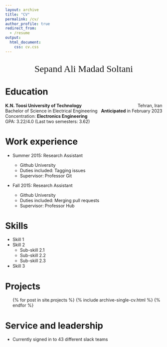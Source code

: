 ```yaml
---
layout: archive
title: "CV"
permalink: /cv/
author_profile: true
redirect_from:
  - /resume
output:
  html_document:
    css: cv.css
---
```


<!-- {% include base_path %} -->
 <p style="text-align:center;font-size:30px;font-family:Times New Roman">
    Sepand Ali Madad Soltani
 </p>


Education
======
<p style="text-align:left;">
    <b>K.N. Toosi University of Technology </b>
    <span style="float:right;">
          Tehran, Iran
      </span>
    <br>Bachelor of Science in Electrical Engineering
    <span style="float:right;">
          <b>Anticipated</b> in February 2023
      </span>
    </br>
    Concentration: <b>Electronics Engineering
        </b>
    <br> GPA: 3.22/4.0 (Last two semesters: 3.62)
    </br>
</p>



Work experience
======
* Summer 2015: Research Assistant
  * Github University
  * Duties included: Tagging issues
  * Supervisor: Professor Git

* Fall 2015: Research Assistant
  * Github University
  * Duties included: Merging pull requests
  * Supervisor: Professor Hub
  
Skills
======
* Skill 1
* Skill 2
  * Sub-skill 2.1
  * Sub-skill 2.2
  * Sub-skill 2.3
* Skill 3

Projects
======
  <ul>{% for post in site.projects %}
    {% include archive-single-cv.html %}
  {% endfor %}</ul>

Service and leadership
======
* Currently signed in to 43 different slack teams
